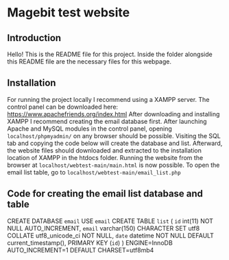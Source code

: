 # Magebit test website

## Introduction

Hello! This is the README file for this project.
Inside the folder alongside this README file are the necessary files for this webpage.


## Installation

For running the project locally I recommend using a XAMPP server.
The control panel can be downloaded here: https://www.apachefriends.org/index.html
After downloading and installing XAMPP I recommend creating the email database first.
After launching Apache and MySQL modules in the control panel, opening `localhost/phpmyadmin/` on any browser should be possible.
Visiting the SQL tab and copying the code below will create the database and list.
Afterward, the website files should downloaded and extracted to the installation location of XAMPP in the htdocs folder.
Running the website from the browser at `localhost/webtest-main/main.html` is now possible.
To open the email list table, go to `localhost/webtest-main/email_list.php`


## Code for creating the email list database and table

CREATE DATABASE `email`
USE `email`
CREATE TABLE `list` (
  `id` int(11) NOT NULL AUTO_INCREMENT,
  `email` varchar(150) CHARACTER SET utf8 COLLATE utf8_unicode_ci NOT NULL,
  `date` datetime NOT NULL DEFAULT current_timestamp(),
  PRIMARY KEY (`id`)
) ENGINE=InnoDB AUTO_INCREMENT=1 DEFAULT CHARSET=utf8mb4
